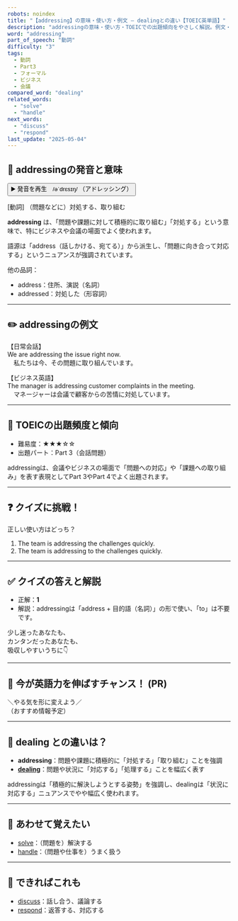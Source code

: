 ```yaml
---
robots: noindex
title: "【addressing】の意味・使い方・例文 ― dealingとの違い【TOEIC英単語】"
description: "addressingの意味・使い方・TOEICでの出題傾向をやさしく解説。例文・クイズ付きでdealingとの違いもわかりやすく学べます。"
word: "addressing"
part_of_speech: "動詞"
difficulty: "3"
tags:
  - 動詞
  - Part3
  - フォーマル
  - ビジネス
  - 会議
compared_word: "dealing"
related_words:
  - "solve"
  - "handle"
next_words:
  - "discuss"
  - "respond"
last_update: "2025-05-04"
---
```


## 🔰 addressingの発音と意味

<button class="play-audio" onclick="playTTS('addressing')">
  <span class="play-audio-main">
    ▶️ 発音を再生　/əˈdrɛsɪŋ/
  </span>
  <span class="play-audio-sub">
    （アドレッシング）
  </span>
</button>

[動詞] （問題などに）対処する、取り組む

**addressing** は、「問題や課題に対して積極的に取り組む」「対処する」という意味で、特にビジネスや会議の場面でよく使われます。

語源は「address（話しかける、宛てる）」から派生し、「問題に向き合って対応する」というニュアンスが強調されています。

他の品詞：  
- address：住所、演説（名詞）
- addressed：対処した（形容詞）

---

## ✏️ addressingの例文

【日常会話】  
We are addressing the issue right now.  
　私たちは今、その問題に取り組んでいます。

【ビジネス英語】  
The manager is addressing customer complaints in the meeting.  
　マネージャーは会議で顧客からの苦情に対処しています。

---

## 🎯 TOEICの出題頻度と傾向

- 難易度：★★★☆☆
- 出題パート：Part 3（会話問題）

addressingは、会議やビジネスの場面で「問題への対応」や「課題への取り組み」を表す表現としてPart 3やPart 4でよく出題されます。

---

## ❓ クイズに挑戦！

正しい使い方はどっち？

1. The team is addressing the challenges quickly.  
2. The team is addressing to the challenges quickly.

---

## ✅ クイズの答えと解説

- 正解：**1**
- 解説：addressingは「address + 目的語（名詞）」の形で使い、「to」は不要です。

少し迷ったあなたも、  
カンタンだったあなたも、  
吸収しやすいうちに👇️

---

## 🚀 今が英語力を伸ばすチャンス！ (PR)

<div class="info-center">
＼やる気を形に変えよう／<br>  
（おすすめ情報予定）
</div>

---

## 🤔  dealing との違いは？

- **addressing**：問題や課題に積極的に「対処する」「取り組む」ことを強調
- **[dealing](/word/dealing/)**：問題や状況に「対応する」「処理する」ことを幅広く表す

addressingは「積極的に解決しようとする姿勢」を強調し、dealingは「状況に対応する」ニュアンスでやや幅広く使われます。

---

## 🧩 あわせて覚えたい

- [solve](/word/solve/)：（問題を）解決する
- [handle](/word/handle/)：（問題や仕事を）うまく扱う

---

## 📖 できればこれも

- [discuss](/word/discuss/)：話し合う、議論する
- [respond](/word/respond/)：返答する、対応する

<!-- cvid: aid41_bid12 -->

